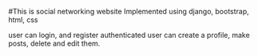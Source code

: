 #This is social networking website
Implemented using django, bootstrap, html, css

user can login, and register
authenticated user can create a profile, make posts, delete and edit them. 